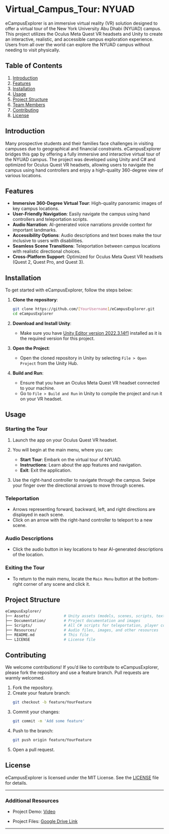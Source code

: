 
# Virtual_Campus_Tour:  NYUAD

eCampusExplorer is an immersive virtual reality (VR) solution designed to offer a virtual tour of the New York University Abu Dhabi (NYUAD) campus. This project utilizes the Oculus Meta Quest VR headsets and Unity to create an interactive, realistic, and accessible campus exploration experience. Users from all over the world can explore the NYUAD campus without needing to visit physically.

## Table of Contents

1. [Introduction](#introduction)
2. [Features](#features)
3. [Installation](#installation)
4. [Usage](#usage)
5. [Project Structure](#project-structure)
6. [Team Members](#team-members)
7. [Contributing](#contributing)
8. [License](#license)

## Introduction

Many prospective students and their families face challenges in visiting campuses due to geographical and financial constraints. eCampusExplorer bridges this gap by offering a fully immersive and interactive virtual tour of the NYUAD campus. The project was developed using Unity and C# and optimized for Oculus Quest VR headsets, allowing users to navigate the campus using hand controllers and enjoy a high-quality 360-degree view of various locations.

## Features

- **Immersive 360-Degree Virtual Tour**: High-quality panoramic images of key campus locations.
- **User-Friendly Navigation**: Easily navigate the campus using hand controllers and teleportation scripts.
- **Audio Narration**: AI-generated voice narrations provide context for important landmarks.
- **Accessibility Options**: Audio descriptions and text boxes make the tour inclusive to users with disabilities.
- **Seamless Scene Transitions**: Teleportation between campus locations with realistic directional choices.
- **Cross-Platform Support**: Optimized for Oculus Meta Quest VR headsets (Quest 2, Quest Pro, and Quest 3).

## Installation

To get started with eCampusExplorer, follow the steps below:

1. **Clone the repository**:
   ```bash
   git clone https://github.com/[YourUsername]/eCampusExplorer.git
   cd eCampusExplorer
   ```

2. **Download and Install Unity**:
   - Make sure you have [Unity Editor version 2022.3.14f1](https://unity.com/download) installed as it is the required version for this project.

3. **Open the Project**:
   - Open the cloned repository in Unity by selecting `File > Open Project` from the Unity Hub.

4. **Build and Run**:
   - Ensure that you have an Oculus Meta Quest VR headset connected to your machine.
   - Go to `File > Build and Run` in Unity to compile the project and run it on your VR headset.

## Usage

### Starting the Tour

1. Launch the app on your Oculus Quest VR headset.
2. You will begin at the main menu, where you can:
   - **Start Tour**: Embark on the virtual tour of NYUAD.
   - **Instructions**: Learn about the app features and navigation.
   - **Exit**: Exit the application.

3. Use the right-hand controller to navigate through the campus. Swipe your finger over the directional arrows to move through scenes.

### Teleportation

- Arrows representing forward, backward, left, and right directions are displayed in each scene.
- Click on an arrow with the right-hand controller to teleport to a new scene.

### Audio Descriptions

- Click the audio button in key locations to hear AI-generated descriptions of the location.
  
### Exiting the Tour

- To return to the main menu, locate the `Main Menu` button at the bottom-right corner of any scene and click it.

## Project Structure

```bash
eCampusExplorer/
├── Assets/               # Unity assets (models, scenes, scripts, textures)
├── Documentation/        # Project documentation and images
├── Scripts/              # All C# scripts for teleportation, player control, etc.
├── Resources/            # Audio files, images, and other resources
├── README.md             # This file
└── LICENSE               # License file
```



## Contributing

We welcome contributions! If you’d like to contribute to eCampusExplorer, please fork the repository and use a feature branch. Pull requests are warmly welcomed.

1. Fork the repository.
2. Create your feature branch:
   ```bash
   git checkout -b feature/YourFeature
   ```
3. Commit your changes:
   ```bash
   git commit -m 'Add some feature'
   ```
4. Push to the branch:
   ```bash
   git push origin feature/YourFeature
   ```
5. Open a pull request.

## License

eCampusExplorer is licensed under the MIT License. See the [LICENSE](LICENSE) file for details.

---

### Additional Resources

- Project Demo: [Video](https://drive.google.com/file/d/1R4wxci8L3u9nyZcgoolNgdQFPFUNrFxJ/view?usp=sharing)


- Project Files: [Google Drive Link](https://drive.google.com/drive/u/0/folders/1kBIRchyLqSxlE2H5qJGEwtiY0DTEuwxX)

---

